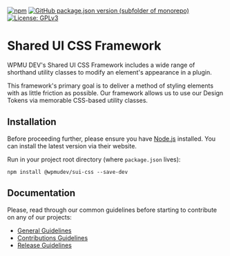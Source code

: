 [![npm](https://img.shields.io/npm/v/@wpmudev/sui-css?color=blue&style=for-the-badge)](https://www.npmjs.com/package/@wpmudev/sui-css)
[![GitHub package.json version (subfolder of monorepo)](https://img.shields.io/github/package-json/v/wpmudev/sui-css?color=orange&filename=packages%2Flayout%2Fpackage.json&label=core&style=for-the-badge)](https://github.com/wpmudev/sui-css/)
[![License: GPLv3](https://img.shields.io/badge/License-GPL%20v3-blue.svg?color=green&style=for-the-badge)](http://www.gnu.org/licenses/gpl-3.0)

# **Shared UI CSS Framework**

WPMU DEV's Shared UI CSS Framework includes a wide range of shorthand utility classes to modify an element's appearance in a plugin.

This framework's primary goal is to deliver a method of styling elements with as little friction as possible. Our framework allows us to use our Design Tokens via memorable CSS-based utility classes.

## **Installation**

Before proceeding further, please ensure you have [Node.js](https://nodejs.org/) installed. You can install the latest version via their website.

Run in your project root directory (where `package.json` lives):

```
npm install @wpmudev/sui-css --save-dev
```

## **Documentation**

Please, read through our common guidelines before starting to contribute on any of our projects:

-   [General Guidelines](https://github.com/wpmudev/sui-docs/guidelines.md)
-   [Contributions Guidelines](https://github.com/wpmudev/sui-docs/contributions.md)
-   [Release Guidelines](https://github.com/wpmudev/sui-docs/release.md)